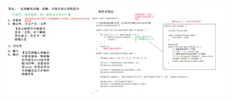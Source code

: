 ![image-20230213163356568](%E7%BA%BF%E6%80%A7%E6%9F%A5%E6%89%BE%E6%B3%95.assets/image-20230213163356568.png)